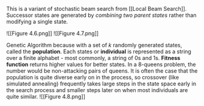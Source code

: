 This is a variant of stochastic beam search from [[Local Beam Search]]. Successor states are 
generated by *combining two parent states* rather than modifying a single state. 

![[Figure 4.6.png]]
![[Figure 4.7.png]]

Genetic Algorithm because with a set of $k$ randomly generated states, called the **population**. Each states or **individual** is represented as a string over a finite alphabet - most commonly, a string of 0s and 1s. **Fitness function** returns higher values for better states. In a 8-queens problem, the number would be non-attacking pairs of queens. It is often the case that the population is quite diverse early on in the process, so crossover (like simulated annealing) frequently takes large steps in the state space early in the search process and smaller steps later on when most individuals are quite similar.
![[Figure 4.8.png]]

